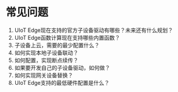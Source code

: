 # 常见问题

1. UIoT Edge现在支持的官方子设备驱动有哪些？未来还有什么规划？
2. UIoT Edge函数计算现在支持哪些内置函数？
3. 子设备上云，需要的最少配置什么？
4. 如何实现本地子设备联动？
5. 如何配置，实现断点续传？
6. 如果要开发自己的子设备驱动，如何做？
7. 如何实现网关设备替换？
8. UIoT Edge支持的最低硬件配置是什么？

